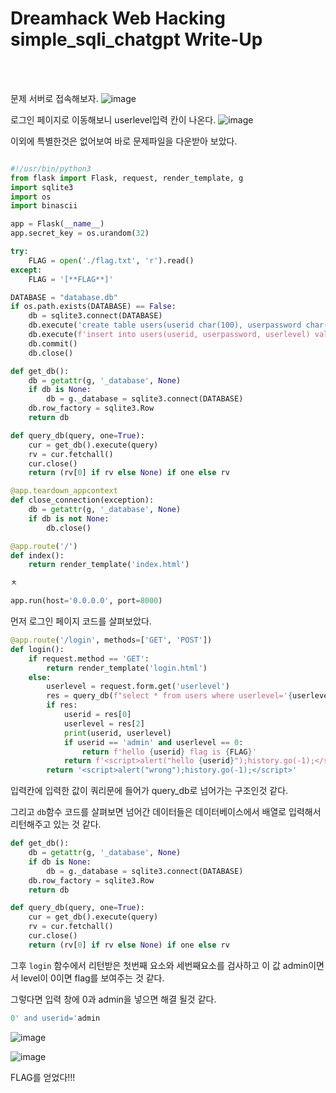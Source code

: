 <!DOCTYPE html>
<html>
<head>
        <link rel="stylesheet" type="text/css" href="sytle.css">
</head>
<body>
        <h1>Dreamhack Web Hacking simple_sqli_chatgpt Write-Up</h1>
</body>
<br>
<br>
</html>

문제 서버로 접속해보자.
![image](https://github.com/user-attachments/assets/3814e264-3cf8-448b-a42e-8ec89f61006a)

로그인 페이지로 이동해보니 userlevel입력 칸이 나온다.
![image](https://github.com/user-attachments/assets/2e3195e4-ae39-4d5e-b4ce-25376f5744c1)

이외에 특별한것은 없어보여 바로 문제파일을 다운받아 보았다.
```python

#!/usr/bin/python3
from flask import Flask, request, render_template, g
import sqlite3
import os
import binascii

app = Flask(__name__)
app.secret_key = os.urandom(32)

try:
    FLAG = open('./flag.txt', 'r').read()
except:
    FLAG = '[**FLAG**]'

DATABASE = "database.db"
if os.path.exists(DATABASE) == False:
    db = sqlite3.connect(DATABASE)
    db.execute('create table users(userid char(100), userpassword char(100), userlevel integer);')
    db.execute(f'insert into users(userid, userpassword, userlevel) values ("guest", "guest", 0), ("admin", "{binascii.hexlify(os.urandom(16)).decode("utf8")}", 0);')
    db.commit()
    db.close()

def get_db():
    db = getattr(g, '_database', None)
    if db is None:
        db = g._database = sqlite3.connect(DATABASE)
    db.row_factory = sqlite3.Row
    return db

def query_db(query, one=True):
    cur = get_db().execute(query)
    rv = cur.fetchall()
    cur.close()
    return (rv[0] if rv else None) if one else rv

@app.teardown_appcontext
def close_connection(exception):
    db = getattr(g, '_database', None)
    if db is not None:
        db.close()

@app.route('/')
def index():
    return render_template('index.html')

ㅊ

app.run(host='0.0.0.0', port=8000)
```

먼저 로그인 페이지 코드를 살펴보았다.

```python
@app.route('/login', methods=['GET', 'POST'])
def login():
    if request.method == 'GET':
        return render_template('login.html')
    else:
        userlevel = request.form.get('userlevel')
        res = query_db(f"select * from users where userlevel='{userlevel}'")
        if res:
            userid = res[0]
            userlevel = res[2]
            print(userid, userlevel)
            if userid == 'admin' and userlevel == 0:
                return f'hello {userid} flag is {FLAG}'
            return f'<script>alert("hello {userid}");history.go(-1);</script>'
        return '<script>alert("wrong");history.go(-1);</script>'
```

입력칸에 입력한 값이 쿼리문에 들어가 query_db로 넘어가는 구조인것 같다. 

그리고 ```db```함수 코드를 살펴보면 넘어간 데이터들은 데이터베이스에서 배열로 입력해서 리턴해주고 있는 것 같다.

```python
def get_db():
    db = getattr(g, '_database', None)
    if db is None:
        db = g._database = sqlite3.connect(DATABASE)
    db.row_factory = sqlite3.Row
    return db

def query_db(query, one=True):
    cur = get_db().execute(query)
    rv = cur.fetchall()
    cur.close()
    return (rv[0] if rv else None) if one else rv
```

그후 ```login``` 함수에서 리턴받은 첫번째 요소와 세번째요소를 검사하고 이 값 admin이면서 level이 0이면 flag를 보여주는 것 같다. 

그렇다면 입력 창에 0과 admin을 넣으면 해결 될것 같다.

```python
0' and userid='admin
```

![image](https://github.com/user-attachments/assets/c841415c-dc8c-48eb-aa89-554cfff53dc1)

![image](https://github.com/user-attachments/assets/c81d1603-ff40-4a94-9ede-b26a93f45bdd)

FLAG를 얻었다!!!
